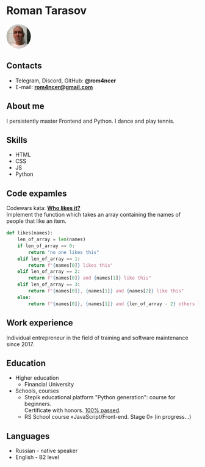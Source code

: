 # Roman Tarasov
![Profile picture](/images/rom_avatar-v1.png)

## Contacts
* Telegram, Discord, GitHub: **@rom4ncer**
* E-mail: **rom4ncer@gmail.com**

## About me
I persistently master Frontend and Python. I dance and play tennis.

## Skills
* HTML
* CSS
* JS
* Python

## Code expamles
Codewars kata: [**Who likes it?**](https://www.codewars.com/kata/5266876b8f4bf2da9b000362/python)<br>
Implement the function which takes an array containing the names of people that like an item.
```python
def likes(names):
    len_of_array = len(names)
    if len_of_array == 0:
        return "no one likes this"
    elif len_of_array == 1:
        return f"{names[0]} likes this"
    elif len_of_array == 2:
        return f"{names[0]} and {names[1]} like this"
    elif len_of_array == 3:
        return f"{names[0]}, {names[1]} and {names[2]} like this"
    else:
        return f"{names[0]}, {names[1]} and {len_of_array - 2} others like this"
```

## Work experience
Individual entrepreneur in the field of training and software maintenance since 2017. 

## Education
* Higher education
  + Financial University
* Schools, courses
  + Stepik educational platform "Python generation": course for beginners.<br> 
    Certificate with honors. [100% passed](https://stepik.org/cert/1086677).
  + RS School course «JavaScript/Front-end. Stage 0» (in progress...)

## Languages
* Russian - native speaker
* English - B2 level